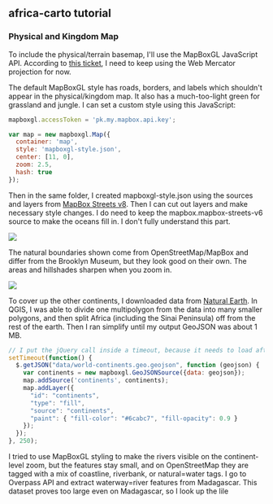 ## africa-carto tutorial

### Physical and Kingdom Map

To include the physical/terrain basemap, I'll use the MapBoxGL JavaScript API. According to
<a href="https://github.com/mapbox/mapbox-gl-js/issues/1466">this ticket</a>, I need to keep using the Web Mercator projection for now.

The default MapBoxGL style has roads, borders, and labels which shouldn't appear in the physical/kingdom map. It also has a much-too-light green for grassland and jungle. I can set a custom style
using this JavaScript:

```javascript
mapboxgl.accessToken = 'pk.my.mapbox.api.key';

var map = new mapboxgl.Map({
  container: 'map',
  style: 'mapboxgl-style.json',
  center: [11, 0],
  zoom: 2.5,
  hash: true
});
```

Then in the same folder, I created mapboxgl-style.json using the sources and layers from <a href="https://api.mapbox.com/styles/v1/mapbox/streets-v8?access_token=pk.eyJ1IjoibWFwbWVsZCIsImEiOiI0a1NzYW53In0.2gQTd6k9Ghw8UBK4DsciLA">MapBox Streets v8</a>. Then I can cut out layers and make necessary style changes. I do need to keep the mapbox.mapbox-streets-v6 source to make the oceans fill in. I don't fully understand this part.

<img src="//mapmeld.github.io/africa-carto/maps/progress/physical-colored.png"/>

The natural boundaries shown come from OpenStreetMap/MapBox and differ from the Brooklyn Museum, but they look good on their own. The areas and hillshades sharpen when you zoom in.

<img src="//mapmeld.github.io/africa-carto/maps/progress/physical-zoom.png"/>

To cover up the other continents, I downloaded data from <a href="http://www.naturalearthdata.com/">Natural Earth</a>. In QGIS, I was able to divide one multipolygon from the data into many smaller polygons, and then split Africa (including the Sinai Peninsula) off from the rest of the earth. Then I ran simplify until my output GeoJSON was about 1 MB.

```javascript
// I put the jQuery call inside a timeout, because it needs to load after the MapBox/OSM layers
setTimeout(function() {
  $.getJSON("data/world-continents.geo.geojson", function (geojson) {
    var continents = new mapboxgl.GeoJSONSource({data: geojson});
    map.addSource('continents', continents);
    map.addLayer({
      "id": "continents",
      "type": "fill",
      "source": "continents",
      "paint": { "fill-color": "#6cabc7", "fill-opacity": 0.9 }
    });
  });
}, 250);
```

I tried to use MapBoxGL styling to make the rivers visible on the continent-level zoom, but the features stay small, and on OpenStreetMap they are tagged with a mix of coastline, riverbank, or natural=water tags. I go to Overpass API and extract waterway=river features from Madagascar. This dataset proves too large even on Madagascar, so I look
up the lile
